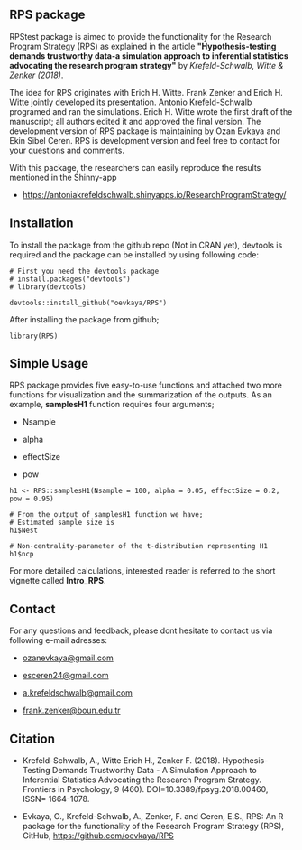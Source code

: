 ## RPS package

RPStest package is aimed to provide the functionality for the Research Program Strategy (RPS) as explained in the article **"Hypothesis-testing demands trustworthy data-a simulation approach to inferential statistics advocating the research program strategy"** by *Krefeld-Schwalb, Witte & Zenker (2018)*. 

The idea for RPS originates with Erich H. Witte. Frank Zenker and Erich H. Witte jointly developed its presentation. Antonio Krefeld-Schwalb programed and ran the simulations. Erich H. Witte wrote the first draft of the manuscript; all authors edited it and approved the final version. The development version of RPS package is maintaining by Ozan Evkaya and Ekin Sibel Ceren. RPS is development version and feel free to contact for your questions and comments. 

With this package, the researchers can easily reproduce the results mentioned in the Shinny-app 

- https://antoniakrefeldschwalb.shinyapps.io/ResearchProgramStrategy/

## Installation 

To install the package from the github repo (Not in CRAN yet), devtools is required and the package can be installed by using following code:

```{r install}
# First you need the devtools package
# install.packages("devtools")
# library(devtools)

devtools::install_github("oevkaya/RPS")
```

After installing the package from github;

```{r setup}
library(RPS)
```

## Simple Usage

RPS package provides five easy-to-use functions and attached two more functions for visualization and the summarization of the outputs. As an example, **samplesH1** function requires four arguments; 

- Nsample

- alpha

- effectSize

- pow

```{r example}
h1 <- RPS::samplesH1(Nsample = 100, alpha = 0.05, effectSize = 0.2, pow = 0.95)

# From the output of samplesH1 function we have;
# Estimated sample size is 
h1$Nest

# Non-centrality-parameter of the t-distribution representing H1
h1$ncp

```

For more detailed calculations, interested reader is referred to the short vignette called **Intro_RPS**.

## Contact 

For any questions and feedback, please dont hesitate to contact us via following e-mail adresses:

* ozanevkaya@gmail.com

* esceren24@gmail.com

* a.krefeldschwalb@gmail.com

* frank.zenker@boun.edu.tr

## Citation 

- Krefeld-Schwalb, A., Witte Erich H., Zenker F. (2018). Hypothesis-Testing Demands Trustworthy Data - A Simulation Approach to Inferential Statistics Advocating the Research Program Strategy. Frontiers in Psychology, 9 (460). DOI=10.3389/fpsyg.2018.00460, ISSN= 1664-1078.

- Evkaya, O., Krefeld-Schwalb, A., Zenker, F. and Ceren, E.S., RPS: An R package for the functionality of the Research Program Strategy (RPS), GitHub, https://github.com/oevkaya/RPS




